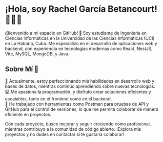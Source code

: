 # ¡Hola, soy Rachel García Betancourt! 👨‍💻✨
¡Bienvenido a mi espacio en GitHub! 🚀 Soy estudiante de Ingeniería en Ciencias Informáticas en la Universidad de las Ciencias Informáticas (UCI) en La Habana, Cuba. Me especializo en el desarrollo de aplicaciones web y backend, con experiencia en tecnologías modernas como React, NestJS, Vite, MySQL, MongoDB, y Java.
## Sobre Mí 🌟
🌱 Actualmente, estoy perfeccionando mis habilidades en desarrollo web y bases de datos, mientras continúo aprendiendo sobre nuevas tecnologías.<br>
💻 Me apasiona la programación, y disfruto crear soluciones eficientes y escalables, tanto en el frontend como en el backend.<br>
🔧 He trabajado con herramientas como Postman para pruebas de API y GitHub para el control de versiones, lo que me permite colaborar de manera eficiente en proyectos.

Con cada proyecto, busco mejorar y seguir creciendo como profesional, mientras contribuyo a la comunidad de código abierto. ¡Explora mis proyectos y no dudes en contactar si te gustaría colaborar!

